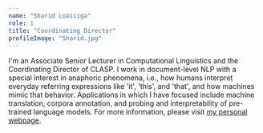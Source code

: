 ```yaml
---
name: "Sharid Loáiciga"
role: 1 
title: "Coordinating Director"
profileImage: "Sharid.jpg"
---
```

I'm an Associate Senior Lecturer in Computational Linguistics and the Coordinating Director of CLASP. I work in document-level NLP with a special interest in anaphoric phenomena, i.e., how humans interpret everyday referring expressions like 'it', 'this', and 'that', and how machines mimic that behavior. Applications in which I have focused include machine translation, corpora annotation, and probing and interpretability of pre-trained language models. For more information, please visit [my personal webpage](https://sharidloaiciga.github.io/).

